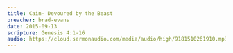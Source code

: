 ```yaml
---
title: Cain- Devoured by the Beast
preacher: brad-evans
date: 2015-09-13
scripture: Genesis 4:1-16
audio: https://cloud.sermonaudio.com/media/audio/high/9181510261910.mp3?language=eng&download=true
---
```

